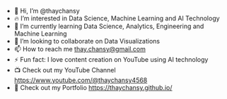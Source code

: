 - 👋 Hi, I’m @thaychansy
- :fire: I’m interested in Data Science, Machine Learning and AI Technology
- 🌱 I’m currently learning Data Science, Analytics, Engineering and Machine Learning
- :100: I’m looking to collaborate on Data Visualizations
- 📫 How to reach me thay.chansy@gmail.com
- ⚡ Fun fact: I love content creation on YouTube using AI technology
- :tv: Check out my YouTube Channel https://www.youtube.com/@thaychansy4568
- 👀 Check out my Portfolio https://thaychansy.github.io/

<!---
thaychansy/thaychansy is a ✨ special ✨ repository because its `README.md` (this file) appears on your GitHub profile.
You can click the Preview link to take a look at your changes.
--->
